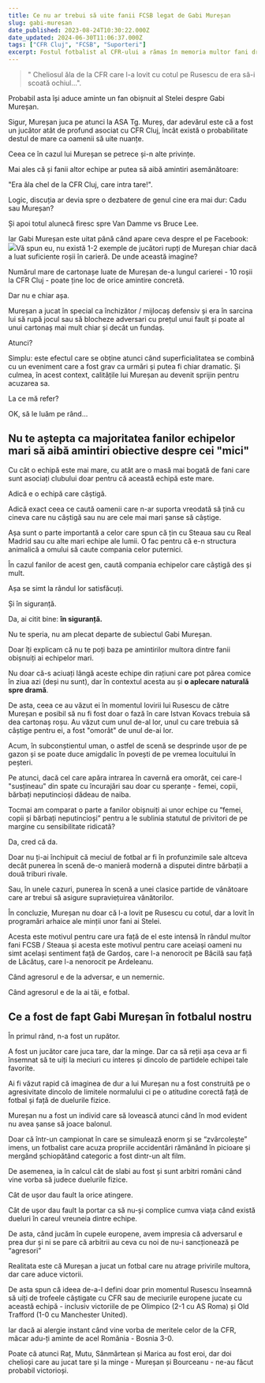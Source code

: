 ```yaml
---
title: Ce nu ar trebui să uite fanii FCSB legat de Gabi Mureșan
slug: gabi-muresan
date_published: 2023-08-24T10:30:22.000Z
date_updated: 2024-06-30T11:06:37.000Z
tags: ["CFR Cluj", "FCSB", "Suporteri"]
excerpt: Fostul fotbalist al CFR-ului a rămas în memoria multor fani drept omul care l-a accidentat pe Rusescu. În realitate, a fost mult mai mult de atât.
---
```


> "  Cheliosul ăla de la CFR care l-a lovit cu cotul pe Rusescu de era să-i scoată ochiul...".

Probabil asta își aduce aminte un fan obișnuit al Stelei despre Gabi Mureșan.

Sigur, Mureșan juca pe atunci la ASA Tg. Mureș, dar adevărul este că a fost un jucător atât de profund asociat cu CFR Cluj, încât există o probabilitate destul de mare ca oamenii să uite nuanțe.

Ceea ce în cazul lui Mureșan se petrece și-n alte privințe.

Mai ales că și fanii altor echipe ar putea să aibă amintiri asemănătoare:

"Era ăla chel de la CFR Cluj, care intra tare!".

Logic, discuția ar devia spre o dezbatere de genul cine era mai dur: Cadu sau Mureșan?

Și apoi totul alunecă firesc spre Van Damme vs Bruce Lee.

Iar Gabi Mureșan este uitat până când apare ceva despre el pe Facebook:
![](__GHOST_URL__/content/images/2023/10/https-3A-2F-2Fsubstack-post-media.s3.amazonaws.com-2Fpublic-2Fimages-2Fab06074c-4f8a-44bc-883d-90255c39cd3e_1396x682.png)Vă spun eu, nu există 1-2 exemple de jucători rupți de Mureșan chiar dacă a luat suficiente roșii în carieră.
De unde această imagine?

Numărul mare de cartonașe luate de Mureșan de-a lungul carierei - 10 roșii la CFR Cluj - poate ține loc de orice amintire concretă.

Dar nu e chiar așa.

Mureșan a jucat în special ca închizător / mijlocaș defensiv și era în sarcina lui să rupă jocul sau să blocheze adversari cu prețul unui fault și poate al unui cartonaș mai mult chiar și decât un fundaș.

Atunci?

Simplu: este efectul care se obține atunci când superficialitatea se combină cu un eveniment care a fost grav ca urmări și putea fi chiar dramatic. Și culmea, în acest context, calitățile lui Mureșan au devenit sprijin pentru acuzarea sa.

La ce mă refer?

OK, să le luăm pe rând...

## Nu te aștepta ca majoritatea fanilor echipelor mari să aibă amintiri obiective despre cei "mici"

Cu cât o echipă este mai mare, cu atât are o masă mai bogată de fani care sunt asociați clubului doar pentru că această echipă este mare.

Adică e o echipă care câștigă.

Adică exact ceea ce caută oamenii care n-ar suporta vreodată să țină cu cineva care nu câștigă sau nu are cele mai mari șanse să câștige.

Așa sunt o parte importantă a celor care spun că țin cu Steaua sau cu Real Madrid sau cu alte mari echipe ale lumii. O fac pentru că e-n structura animalică a omului să caute compania celor puternici.

În cazul fanilor de acest gen, caută compania echipelor care câștigă des și mult.

Așa se simt la rândul lor satisfăcuți.

Și în siguranță.

Da, ai citit bine: **în siguranță.**

Nu te speria, nu am plecat departe de subiectul Gabi Mureșan.

Doar îți explicam că nu te poți baza pe amintirilor multora dintre fanii obișnuiți ai echipelor mari.

Nu doar că-s aciuați lângă aceste echipe din rațiuni care pot părea comice în ziua azi (deși nu sunt), dar în contextul acesta au și **o aplecare naturală spre dramă**.

De asta, ceea ce au văzut ei în momentul lovirii lui Rusescu de către Mureșan e posibil să nu fi fost doar o fază în care Istvan Kovacs trebuia să dea cartonaș roșu. Au văzut cum unul de-al lor, unul cu care trebuia să câștige pentru ei, a fost "omorât" de unul de-ai lor.

Acum, în subconștientul uman, o astfel de scenă se desprinde ușor de pe gazon și se poate duce amigdalic în povești de pe vremea locuitului în peșteri.

Pe atunci, dacă cel care apăra intrarea în cavernă era omorât, cei care-l "susțineau" din spate cu încurajări sau doar cu speranțe - femei, copii, bărbați neputincioși dădeau de naiba.

Tocmai am comparat o parte a fanilor obișnuiți ai unor echipe cu “femei, copii și bărbați neputincioși” pentru a le sublinia statutul de privitori de pe margine cu sensibilitate ridicată?

Da, cred că da.

Doar nu ți-ai închipuit că meciul de fotbal ar fi în profunzimile sale altceva decât punerea în scenă de-o manieră modernă a disputei dintre bărbații a două triburi rivale.

Sau, în unele cazuri, punerea în scenă a unei clasice partide de vânătoare care ar trebui să asigure supraviețuirea vânătorilor.

În concluzie, Mureșan nu doar că l-a lovit pe Rusescu cu cotul, dar a lovit în programări arhaice ale minții unor fani ai Stelei.

Acesta este motivul pentru care ura față de el este intensă în rândul multor fani FCSB / Steaua și acesta este motivul pentru care aceiași oameni nu simt același sentiment față de Gardoș, care l-a nenorocit pe Băcilă sau față de Lăcătuș, care l-a nenorocit pe Ardeleanu.

Când agresorul e de la adversar, e un nemernic.

Când agresorul e de la ai tăi, e fotbal.

## Ce a fost de fapt Gabi Mureșan în fotbalul nostru

În primul rând, n-a fost un rupător.

A fost un jucător care juca tare, dar la minge. Dar ca să reții așa ceva ar fi însemnat să te uiți la meciuri cu interes și dincolo de partidele echipei tale favorite.

Ai fi văzut rapid că imaginea de dur a lui Mureșan nu a fost construită pe o agresivitate dincolo de limitele normalului ci pe o atitudine corectă față de fotbal și față de duelurile fizice.

Mureșan nu a fost un individ care să lovească atunci când în mod evident nu avea șanse să joace balonul.

Doar că  într-un campionat în care se simulează enorm și se “zvârcolește” imens, un fotbalist care acuza propriile accidentări rămânând în picioare și mergând șchiopătând categoric a fost dintr-un alt film.

De asemenea, ia în calcul cât de slabi au fost și sunt arbitri români când vine vorba să judece duelurile fizice.

Cât de ușor dau fault la orice atingere.

Cât de ușor dau fault la portar ca să nu-și complice cumva viața când există dueluri în careul vreuneia dintre echipe.

De asta, când jucăm în cupele europene, avem impresia că adversarul e prea dur și ni se pare că arbitrii au ceva cu noi de nu-i sancționează pe “agresori”

Realitata este că Mureșan a jucat un fotbal care nu atrage privirile multora, dar care aduce victorii.

De asta spun că ideea de-a-l defini doar prin momentul Rusescu înseamnă să uiți de trofeele câștigate cu CFR sau de meciurile europene jucate cu această echipă - inclusiv victoriile de pe Olimpico (2-1 cu AS Roma) și Old Trafford (1-0 cu Manchester United).

Iar dacă ai alergie instant când vine vorba de meritele celor de la CFR, măcar adu-ți aminte de acel România - Bosnia 3-0.

Poate că atunci Raț, Mutu, Sânmărtean și Marica au fost eroi, dar doi chelioși care au jucat tare și la minge - Mureșan și Bourceanu - ne-au făcut probabil victorioși.
